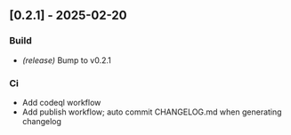 ## [0.2.1] - 2025-02-20

### Build

- *(release)* Bump to v0.2.1

### Ci

- Add codeql workflow
- Add publish workflow; auto commit CHANGELOG.md when generating changelog


